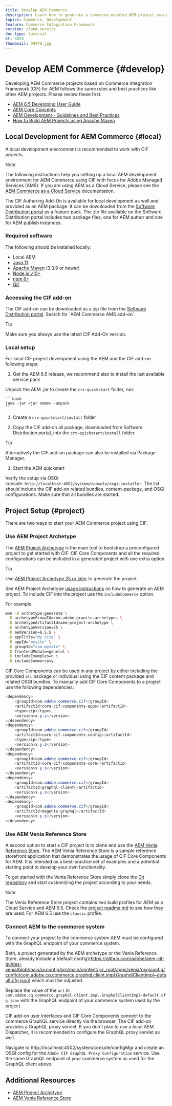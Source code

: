 ```yaml
---
title: Develop AEM Commerce
description: Learn how to generate a commerce-enabled AEM project using the AEM project archetype. Learn how to build and deploy the project to a local development environment.
topics: Commerce, Development
feature: Commerce Integration Framework
version: cloud-service
doc-type: tutorial
kt: 5826
thumbnail: 39476.jpg
---
```


# Develop AEM Commerce {#develop}

Developing AEM Commerce projects based on Commerce Integration Framework (CIF) for AEM follows the same rules and best practices like other AEM projects. Please review these first:

- [AEM 6.5 Developing User Guide](/help/sites-developing/home.md)
- [AEM Core Concepts](/help/sites-developing/the-basics.md)
- [AEM Development - Guidelines and Best Practices](/help/sites-developing/dev-guidelines-bestpractices.md)
- [How to Build AEM Projects using Apache Maven](/help/sites-developing/ht-projects-maven.md)

## Local Development for AEM Commerce {#local}

A local development environment is recommended to work with CIF projects.

>[!NOTE]
>
>The following instructions help you setting up a local AEM development environment for AEM Commerce using CIF with focus for Adobe Managed Services (AMS). If you are using AEM as a Cloud Service, please see the [AEM Commerce as a Cloud Service](https://experienceleague.adobe.com/docs/experience-manager-cloud-service/commerce/home.html) documentation.

The CIF Authoring Add-On is available for local development as well and provided as an AEM package. It can be downloaded from the [Software Distribution portal](https://experience.adobe.com/#/downloads/content/software-distribution/en/aem.html) as a feature pack. The zip file available on the Software Distribution portal includes two package files, one for AEM author and one for AEM publish instances.

### Required software

The following should be installed locally:

- Local AEM
- [Java 11](https://downloads.experiencecloud.adobe.com/content/software-distribution/en/general.html)
- [Apache Maven](https://maven.apache.org/) (3.3.9 or newer)
- [Node.js v10+](https://nodejs.org/en/)
- [npm 6+](https://www.npmjs.com/)
- [Git](https://git-scm.com/)

### Accessing the CIF add-on

The CIF add-on can be downloaded as a zip file from the [Software Distribution portal](https://experience.adobe.com/#/downloads/content/software-distribution/en/aem.html). Search for ´AEM Commerce AMS add-on`.

>[!TIP]
>
>Make sure you always use the latest CIF Add-On version.

### Local setup

For local CIF project development using the AEM and the CIF add-on following steps:

1. Get the AEM 6.5 release, we recommend also to install the last available service pack

Unpack the AEM .jar to create the `crx-quickstart` folder, run:

    ```bash
    java -jar <jar name> -unpack
    ```

1. Create a `crx-quickstart/install` folder

1. Copy the CIF add-on all package, downloaded from Software Distribution portal, into the `crx-quickstart/install` folder.

>[!TIP]
>
>Alternatively the CIF add-on package can also be installed via Package Manager.

1. Start the AEM quickstart

Verify the setup via OSGI console: `http://localhost:4502/system/console/osgi-installer`. The list should include the CIF add-on related bundles, content-package, and OSGI configurations. Make sure that all bundles are started.

## Project Setup {#project}

There are two ways to start your AEM Commerce project using CIF.

### Use AEM Project Archetype

The [AEM Project Archetype](https://github.com/adobe/aem-project-archetype) is the main tool to bootstrap a preconfigured project to get started with CIF. CIF Core Components and all the required configurations can be included in a generated project with one extra option.

>[!TIP]
>
>Use [AEM Project Archetype 25 or later](https://github.com/adobe/aem-project-archetype/releases) to generate the project.

See AEM Project Archetype [usage instructions](https://github.com/adobe/aem-project-archetype#usage) on how to generate an AEM project. To include CIF into the project use the `includeCommerce` option.

For example:

```bash
mvn -B archetype:generate \
 -D archetypeGroupId=com.adobe.granite.archetypes \
 -D archetypeArtifactId=aem-project-archetype \
 -D archetypeVersion=25 \
 -D aemVersion=6.5.5 \
 -D appTitle="My Site" \
 -D appId="mysite" \
 -D groupId="com.mysite" \
 -D frontendModule=general \
 -D includeExamples=n \
 -D includeCommerce=y
```

CIF Core Components can be used in any project by either including the provided `all` package or individual using the CIF content package and related OSGI bundles. To manually add CIF Core Components to a project use the following dependencies:

```java
<dependency>
    <groupId>com.adobe.commerce.cif</groupId>
    <artifactId>core-cif-components-apps</artifactId>
    <type>zip</type>
    <version>x.y.z</version>
</dependency>
<dependency>
    <groupId>com.adobe.commerce.cif</groupId>
    <artifactId>core-cif-components-config</artifactId>
    <type>zip</type>
    <version>x.y.z</version>
</dependency>
<dependency>
    <groupId>com.adobe.commerce.cif</groupId>
    <artifactId>core-cif-components-core</artifactId>
    <version>x.y.z</version>
</dependency>
<dependency>
    <groupId>com.adobe.commerce.cif</groupId>
    <artifactId>graphql-client</artifactId>
    <version>x.y.z</version>
</dependency>
<dependency>
    <groupId>com.adobe.commerce.cif</groupId>
    <artifactId>magento-graphql</artifactId>
    <version>x.y.z</version>
</dependency>
```

### Use AEM Venia Reference Store

A second option to start a CIF project is to clone and use the [AEM Venia Reference Store](https://github.com/adobe/aem-cif-guides-venia). The AEM Venia Reference Store is a sample reference storefront application that demonstrates the usage of CIF Core Components for AEM. It is intended as a best-practice set of examples and a potential starting point to develop your own functionality.

To get started with the Venia Reference Store simply clone the [Git repository](https://github.com/adobe/aem-cif-guides-venia) and start customizing the project according to your needs.

>[!NOTE]
>
>The Venia Reference Store project contains two build profiles for AEM as a Cloud Service and AEM 6.5. Check the [project readme.md](https://github.com/adobe/aem-cif-guides-venia/blob/main/README.md) to see how they are used. For AEM 6.5 use the `classic` profile.

### Connect AEM to the commerce system

To connect your project to the commerce system AEM must be configured with the GraphQL endpoint of your commerce system. 

Both, a project generated by the AEM archetype or the Venia Reference Store, already include a [default config)(https://github.com/adobe/aem-cif-guides-venia/blob/main/ui.config/src/main/content/jcr_root/apps/venia/osgiconfig/config/com.adobe.cq.commerce.graphql.client.impl.GraphqlClientImpl~default.cfg.json) which must be adjusted.

Replace the value of the `url` in `com.adobe.cq.commerce.graphql.client.impl.GraphqlClientImpl~default.cfg.json` with the GraphQL endpoint of your commerce system used by the project.

CIF add-on user interfaces and CIF Core Components connect to the commerce GraphQL service directly via the browser. The CIF add-on provides a GraphQL proxy servlet. If you don't plan to use a local AEM Dispatcher, it is recommended to configure the GraphQL proxy servlet as well. 

Navigate to http://localhost:4502/system/console/configMgr and create an OSGI config for the `Adobe CIF GraphQL Proxy Configuration` service. Use the same GraphQL endpoint of your commerce system as used for the GraphQL client above.

## Additional Resources

- [AEM Project Archetype](https://github.com/adobe/aem-project-archetype)
- [AEM Venia Reference Store](https://github.com/adobe/aem-cif-guides-venia)
